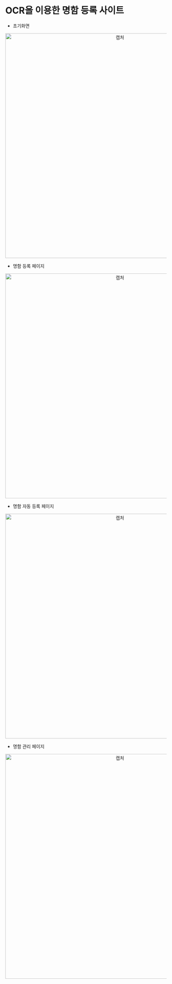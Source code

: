 # OCR을 이용한 명함 등록 사이트

- 초기화면
  
<p align="center"><img width="700" alt="캡처" src="https://github.com/KKKJJJSSS/BusinessCard/assets/118191869/86713abb-1a5f-4630-9750-082a3a1dcaec"></p>

- 명함 등록 페이지
<p align="center"><img width="700" alt="캡처" src="https://github.com/KKKJJJSSS/BusinessCard/assets/118191869/e01b19f8-3922-4f6d-9619-d522906c1981">
</p>

- 명함 자동 등록 페이지

<p align="center"><img width="700" alt="캡처" src="https://github.com/KKKJJJSSS/BusinessCard/assets/118191869/49e14f69-e00c-4954-8f2d-5f9c0d1d3a67"></p>	

- 명함 관리 페이지

<p align="center"><img width="700" alt="캡처" src="https://github.com/KKKJJJSSS/BusinessCard/assets/118191869/779688b2-2ba4-47cb-8ea7-6136cd3ea63d"></p>	
